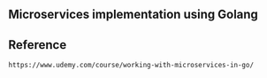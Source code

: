 ## Microservices implementation using Golang

## Reference

``` 
https://www.udemy.com/course/working-with-microservices-in-go/
```